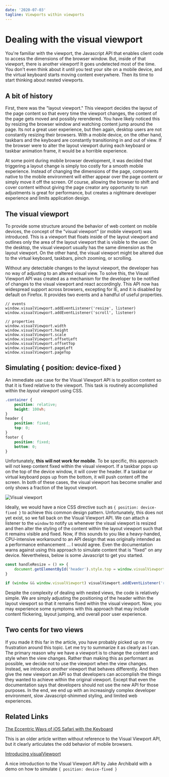 ```yaml
---
date: '2020-07-03'
tagline: Viewports within viewports
---
```


# Dealing with the visual viewport

You're familiar with the viewport, the Javascript API that enables client code to access the dimensions of the browser window. But, inside of that viewport, there is another viewport! It goes undetected most of the time. You don't even think about it until you test your site on a mobile device, and the virtual keyboard starts moving content everywhere. Then its time to start thinking about nested viewports.

## A bit of history

First, there was the "layout viewport." This viewport decides the layout of the page content so that every time the viewport changes, the content of the page gets moved and possibly rerendered.
You have likely noticed this by resizing the browser window and watching content jump around the page.
Its not a great user experience, but then again, desktop users are not constantly resizing their browsers.
With a mobile device, on the other hand, taskbars and the keyboard are constantly transitioning in and out of view.
If the browser were to alter the layout viewport during each keyboard or taskbar animation frame, it would be a horrible experience.

At some point during mobile browser development, it was decided that triggering a layout change is simply too costly for a smooth mobile experience. Instead of changing the dimensions of the page, components native to the mobile environment will either appear over the page content or simply move it off the screen. Of course, allowing the browser to shift and cover content without giving the page creator any opportunity to run adjustments is great for performance, but creates a nightmare developer experience and limits application design.

## The visual viewport

To provide some structure around the behavior of web content on mobile devices, the concept of the "visual viewport" (or mobile viewport) was introduced. This is a viewport that floats inside of the layout viewport and outlines only the area of the layout viewport that is visible to the user. On the desktop, the visual viewport usually has the same dimension as the layout viewport. On the other hand, the visual viewport might be altered due to the virtual keyboard, taskbars, pinch zooming, or scrolling.

Without any detectable changes to the layout viewport, the developer has no way of adjusting to an altered visual view. To solve this, the Visual Viewport API was created as a mechanism for the developer to be notified of changes to the visual viewport and react accordingly. This API now has widespread support across browsers, excepting for IE, and it is disabled by default on Firefox. It provides two events and a handful of useful properties.

```
// events
window.visualViewport.addEventListener('resize', listener)
window.visualViewport.addEventListener('scroll', listener)

// properties
window.visualViewport.width
window.visualViewport.height
window.visualViewport.scale
window.visualViewport.offsetLeft
window.visualViewport.offsetTop
window.visualViewport.pageLeft
window.visualViewport.pageTop
```

## Simulating { position: device-fixed }

An immediate use case for the Visual Viewport API is to position content so that it is fixed relative to the viewport. This task is routinely accomplished within the *layout viewport* using CSS.

```css
.container {
	position: relative;
	height: 100vh;
}
header {
	position: fixed;
	top: 0;
}
footer {
	position: fixed;
	bottom: 0;
}
```

Unfortunately, **this will not work for mobile**. To be specific, this approach will not keep content fixed within the visual viewport. If a taskbar pops up on the top of the device window, it will cover the header. If a taskbar or virtual keyboard pops up from the bottom, it will push content off the screen. In both of these cases, the visual viewport has become smaller and only shows a fraction of the layout viewport.

![Visual viewport](https://res.cloudinary.com/docvozwpw/image/upload/v1593383374/vv.png)

Ideally, we would have a nice CSS directive such as `{ position: device-fixed }` to achieve this common design pattern. Unfortunately, this does not yet exist, so we fall back on the Visual Viewport API. We can attach a listener to the `window` to notify us whenever the visual viewport is resized and then alter the styling of the content within the layout viewport such that it remains visible and fixed. Now, if this sounds to you like a heavy-handed, CPU-intensive workaround to an API design that was originally intended as a performance enhancement ... I would agree. Even the documentation warns against using this approach to simulate content that is "fixed" on any device. Nevertheless, below is some Javascript to get you started.

```javascript
const handleResize = () => {
	document.getElementById('header').style.top = window.visualViewport.offsetTop.toString() + 'px'
}

if (window && window.visualViewport) visualViewport.addEventListener('resize', handleResize)
```

Despite the complexity of dealing with nested views, the code is relatively simple. We are simply adjusting the positioning of the header within the layout viewport so that it remains fixed within the visual viewport. Now, you may experience some symptoms with this approach that may include content flickering, layout jumping, and overall poor user experience.

 ## Two cents for two views

If you made it this far in the article, you have probably picked up on my frustration around this topic. Let me try to summarize it as clearly as I can. The primary reason why we have a viewport is to change the content and style when the view changes. Rather than making this as performant as possible, we decide not to use the viewport when the view changes. Instead, we introduce *another* viewport that behaves differently. And then give the new viewport an API so that developers can accomplish the things they wanted to achieve within the original viewport. Except that even the documentation says that developers should not use the new API for those purposes. In the end, we end up with an increasingly complex developer environment, slow Javascript-shimmed styling, and limited web experiences.

## Related Links

[The Eccentric Ways of iOS Safari with the Keyboard](https://blog.opendigerati.com/the-eccentric-ways-of-ios-safari-with-the-keyboard-b5aa3f34228d)

This is an older article written without reference to the Visual Viewport API, but it clearly articulates the odd behavior of mobile browsers.

[Introducing visualViewport](https://developers.google.com/web/updates/2017/09/visual-viewport-api)

A nice introduction to the Visual Viewport API by Jake Archibald with a demo on how to simulate `{ position: device-fixed }`